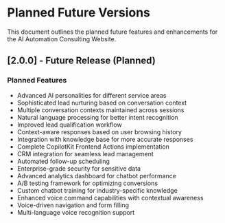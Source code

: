 
# Planned Future Versions

This document outlines the planned future features and enhancements for the AI Automation Consulting Website.

## [2.0.0] - Future Release (Planned)
### Planned Features
- Advanced AI personalities for different service areas
- Sophisticated lead nurturing based on conversation context
- Multiple conversation contexts maintained across sessions
- Natural language processing for better intent recognition
- Improved lead qualification workflow
- Context-aware responses based on user browsing history
- Integration with knowledge base for more accurate responses
- Complete CopilotKit Frontend Actions implementation
- CRM integration for seamless lead management
- Automated follow-up scheduling
- Enterprise-grade security for sensitive data
- Advanced analytics dashboard for chatbot performance
- A/B testing framework for optimizing conversions
- Custom chatbot training for industry-specific knowledge
- Enhanced voice command capabilities with contextual awareness
- Voice-driven navigation and form filling
- Multi-language voice recognition support
